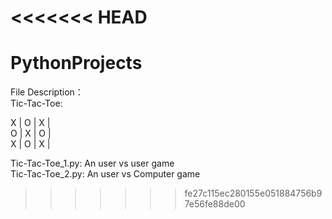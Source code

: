 <<<<<<< HEAD
=======
# PythonProjects
File Description：<br />
Tic-Tac-Toe: <br />

 X  |  O  | X | <br />
 O  |  X  | O | <br />
 X  |  O  | X | <br />

Tic-Tac-Toe_1.py:  An user vs user game <br />
Tic-Tac-Toe_2.py:  An user vs Computer game  <br />


>>>>>>> fe27c115ec280155e051884756b97e56fe88de00

